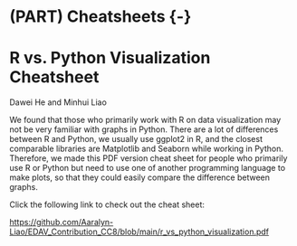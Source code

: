 # (PART) Cheatsheets {-}

# R vs. Python Visualization Cheatsheet

Dawei He and Minhui Liao

We found that those who primarily work with R on data visualization may not be very familiar with graphs in Python. There are a lot of differences between R and Python, we usually use ggplot2 in R, and the closest comparable libraries are Matplotlib and Seaborn while working in Python. Therefore, we made this PDF version cheat sheet for people who primarily use R or Python but need to use one of another programming language to make plots, so that they could easily compare the difference between graphs.

Click the following link to check out the cheat sheet:

https://github.com/Aaralyn-Liao/EDAV_Contribution_CC8/blob/main/r_vs_python_visualization.pdf
